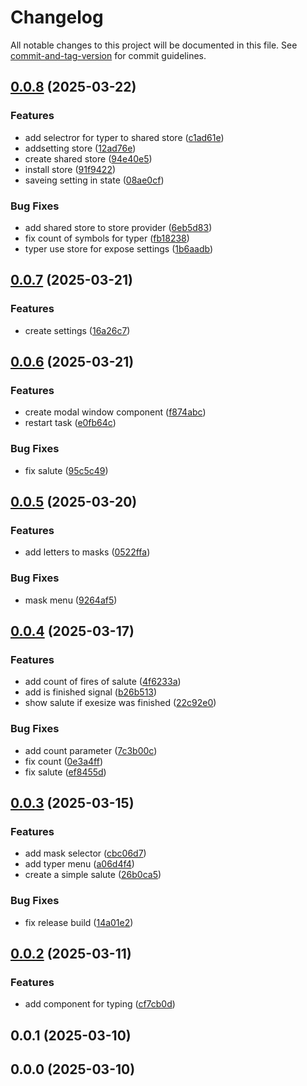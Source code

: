 # Changelog

All notable changes to this project will be documented in this file. See [commit-and-tag-version](https://github.com/absolute-version/commit-and-tag-version) for commit guidelines.

## [0.0.8](https://github.com/wert2all/son-type/compare/v0.0.7...v0.0.8) (2025-03-22)

### Features

- add selectror for typer to shared store ([c1ad61e](https://github.com/wert2all/son-type/commit/c1ad61e12d94688f229a4dd6f5283e9689f99f1f))
- addsetting store ([12ad76e](https://github.com/wert2all/son-type/commit/12ad76e81894ef209887b22a055cd31c824ed3a5))
- create shared store ([94e40e5](https://github.com/wert2all/son-type/commit/94e40e550d1b81f008ddbdee5def307e462c4031))
- install store ([91f9422](https://github.com/wert2all/son-type/commit/91f9422633de93aa4dc84a1c0a1e9ee17ccd8073))
- saveing setting in state ([08ae0cf](https://github.com/wert2all/son-type/commit/08ae0cfb06dc83c84a0a7edc88d009da94f0c23f))

### Bug Fixes

- add shared store to store provider ([6eb5d83](https://github.com/wert2all/son-type/commit/6eb5d835a92420c30e6de4e09c0dc609b3982a74))
- fix count of symbols for typer ([fb18238](https://github.com/wert2all/son-type/commit/fb18238c639ebe1b9803c623352f163700e02e84))
- typer use store for expose settings ([1b6aadb](https://github.com/wert2all/son-type/commit/1b6aadb1c6c0ede0ff9983907ac87ae9309777d7))

## [0.0.7](https://github.com/wert2all/son-type/compare/v0.0.6...v0.0.7) (2025-03-21)

### Features

- create settings ([16a26c7](https://github.com/wert2all/son-type/commit/16a26c7d8d3be31c84290ca1bcabcaf5212a32b0))

## [0.0.6](https://github.com/wert2all/son-type/compare/v0.0.5...v0.0.6) (2025-03-21)

### Features

- create modal window component ([f874abc](https://github.com/wert2all/son-type/commit/f874abcc6d64abdd0d3c8a27d656c64f41b93b94))
- restart task ([e0fb64c](https://github.com/wert2all/son-type/commit/e0fb64c0446e8c9d8d406c87c26a7f4928b7014b))

### Bug Fixes

- fix salute ([95c5c49](https://github.com/wert2all/son-type/commit/95c5c497968d31a0392d38330f051f1af417f987))

## [0.0.5](https://github.com/wert2all/son-type/compare/v0.0.4...v0.0.5) (2025-03-20)

### Features

- add letters to masks ([0522ffa](https://github.com/wert2all/son-type/commit/0522ffa88f2dcd35b9812f815f831c8e81e9fb86))

### Bug Fixes

- mask menu ([9264af5](https://github.com/wert2all/son-type/commit/9264af553460501ceafbfebaec0bfcd87311db52))

## [0.0.4](https://github.com/wert2all/son-type/compare/v0.0.3...v0.0.4) (2025-03-17)

### Features

- add count of fires of salute ([4f6233a](https://github.com/wert2all/son-type/commit/4f6233a6f45c2f0dae560356ff6a60b76fdc38ec))
- add is finished signal ([b26b513](https://github.com/wert2all/son-type/commit/b26b5137b1ec3ccd1ee8d2700adf9c12bcee7a69))
- show salute if exesize was finished ([22c92e0](https://github.com/wert2all/son-type/commit/22c92e0faf5bd264e7073057bd047d388936ef5e))

### Bug Fixes

- add count parameter ([7c3b00c](https://github.com/wert2all/son-type/commit/7c3b00cac34374702ba748248fc1351c468f383f))
- fix count ([0e3a4ff](https://github.com/wert2all/son-type/commit/0e3a4ff4a32669a290f0ca3f3fa6aec77e473f86))
- fix salute ([ef8455d](https://github.com/wert2all/son-type/commit/ef8455dba6c784c2555ab25da92d3664b770bb3c))

## [0.0.3](https://github.com/wert2all/son-type/compare/v0.0.2...v0.0.3) (2025-03-15)

### Features

- add mask selector ([cbc06d7](https://github.com/wert2all/son-type/commit/cbc06d70a3f0acedb3ee32fcccc9218d75dc3b8b))
- add typer menu ([a06d4f4](https://github.com/wert2all/son-type/commit/a06d4f465af4108f36e491e34ef8e6e6d398b918))
- create a simple salute ([26b0ca5](https://github.com/wert2all/son-type/commit/26b0ca5af695f007f23d7d1f71a3e58e2b30fc4b))

### Bug Fixes

- fix release build ([14a01e2](https://github.com/wert2all/son-type/commit/14a01e29d4cc0120d9947d53c73c05207d99d8b1))

## [0.0.2](https://github.com/wert2all/son-type/compare/v0.0.1...v0.0.2) (2025-03-11)

### Features

- add component for typing ([cf7cb0d](https://github.com/wert2all/son-type/commit/cf7cb0d17c5628816ce731f004cac0f01849a7d4))

## 0.0.1 (2025-03-10)

## 0.0.0 (2025-03-10)
